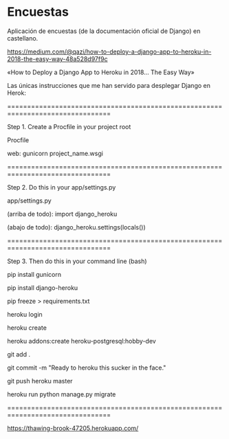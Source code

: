 # Encuestas

Aplicación de encuestas (de la documentación oficial de Django) en castellano.

https://medium.com/@qazi/how-to-deploy-a-django-app-to-heroku-in-2018-the-easy-way-48a528d97f9c

«How to Deploy a Django App to Heroku in 2018… The Easy Way»

Las únicas instrucciones que me han servido para desplegar Django en Herok:

================================================================================

Step 1. Create a Procfile in your project root

Procfile

web: gunicorn project_name.wsgi

================================================================================

Step 2. Do this in your app/settings.py

app/settings.py

(arriba de todo): import django_heroku 

(abajo de todo): django_heroku.settings(locals())

================================================================================

Step 3. Then do this in your command line (bash)

pip install gunicorn

pip install django-heroku

pip freeze > requirements.txt

heroku login

heroku create

heroku addons:create heroku-postgresql:hobby-dev

git add .

git commit -m "Ready to heroku this sucker in the face."

git push heroku master

heroku run python manage.py migrate

================================================================================

https://thawing-brook-47205.herokuapp.com/